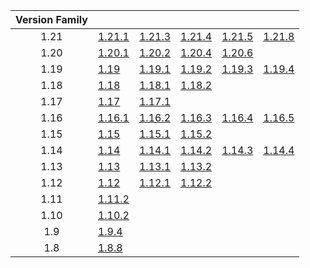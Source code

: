 | Version Family | | | | | |
|:---:|---|---|---|---|---|
| 1.21 | [1.21.1](https://github.com/BaldGang/spigot-build/releases/download/20250813/spigot-1.21.1.jar) | [1.21.3](https://github.com/BaldGang/spigot-build/releases/download/20250813/spigot-1.21.3.jar) | [1.21.4](https://github.com/BaldGang/spigot-build/releases/download/20250813/spigot-1.21.4.jar) | [1.21.5](https://github.com/BaldGang/spigot-build/releases/download/20250813/spigot-1.21.5.jar) | [1.21.8](https://github.com/BaldGang/spigot-build/releases/download/20250813/spigot-1.21.8.jar) |
| 1.20 | [1.20.1](https://github.com/BaldGang/spigot-build/releases/download/20250813/spigot-1.20.1.jar) | [1.20.2](https://github.com/BaldGang/spigot-build/releases/download/20250813/spigot-1.20.2.jar) | [1.20.4](https://github.com/BaldGang/spigot-build/releases/download/20250813/spigot-1.20.4.jar) | [1.20.6](https://github.com/BaldGang/spigot-build/releases/download/20250813/spigot-1.20.6.jar) | |
| 1.19 | [1.19](https://github.com/BaldGang/spigot-build/releases/download/20250813/spigot-1.19.jar) | [1.19.1](https://github.com/BaldGang/spigot-build/releases/download/20250813/spigot-1.19.1.jar) | [1.19.2](https://github.com/BaldGang/spigot-build/releases/download/20250813/spigot-1.19.2.jar) | [1.19.3](https://github.com/BaldGang/spigot-build/releases/download/20250813/spigot-1.19.3.jar) | [1.19.4](https://github.com/BaldGang/spigot-build/releases/download/20250813/spigot-1.19.4.jar) |
| 1.18 | [1.18](https://github.com/BaldGang/spigot-build/releases/download/20250813/spigot-1.18.jar) | [1.18.1](https://github.com/BaldGang/spigot-build/releases/download/20250813/spigot-1.18.1.jar) | [1.18.2](https://github.com/BaldGang/spigot-build/releases/download/20250813/spigot-1.18.2.jar) | | |
| 1.17 | [1.17](https://github.com/BaldGang/spigot-build/releases/download/20250813/spigot-1.17.jar) | [1.17.1](https://github.com/BaldGang/spigot-build/releases/download/20250813/spigot-1.17.1.jar) | | | |
| 1.16 | [1.16.1](https://github.com/BaldGang/spigot-build/releases/download/20250813/spigot-1.16.1.jar) | [1.16.2](https://github.com/BaldGang/spigot-build/releases/download/20250813/spigot-1.16.2.jar) | [1.16.3](https://github.com/BaldGang/spigot-build/releases/download/20250813/spigot-1.16.3.jar) | [1.16.4](https://github.com/BaldGang/spigot-build/releases/download/20250813/spigot-1.16.4.jar) | [1.16.5](https://github.com/BaldGang/spigot-build/releases/download/20250813/spigot-1.16.5.jar) |
| 1.15 | [1.15](https://github.com/BaldGang/spigot-build/releases/download/20250813/spigot-1.15.jar) | [1.15.1](https://github.com/BaldGang/spigot-build/releases/download/20250813/spigot-1.15.1.jar) | [1.15.2](https://github.com/BaldGang/spigot-build/releases/download/20250813/spigot-1.15.2.jar) | | |
| 1.14 | [1.14](https://github.com/BaldGang/spigot-build/releases/download/20250813/spigot-1.14.jar) | [1.14.1](https://github.com/BaldGang/spigot-build/releases/download/20250813/spigot-1.14.1.jar) | [1.14.2](https://github.com/BaldGang/spigot-build/releases/download/20250813/spigot-1.14.2.jar) | [1.14.3](https://github.com/BaldGang/spigot-build/releases/download/20250813/spigot-1.14.3.jar) | [1.14.4](https://github.com/BaldGang/spigot-build/releases/download/20250813/spigot-1.14.4.jar) |
| 1.13 | [1.13](https://github.com/BaldGang/spigot-build/releases/download/20250813/spigot-1.13.jar) | [1.13.1](https://github.com/BaldGang/spigot-build/releases/download/20250813/spigot-1.13.1.jar) | [1.13.2](https://github.com/BaldGang/spigot-build/releases/download/20250813/spigot-1.13.2.jar) | | |
| 1.12 | [1.12](https://github.com/BaldGang/spigot-build/releases/download/20250813/spigot-1.12.jar) | [1.12.1](https://github.com/BaldGang/spigot-build/releases/download/20250813/spigot-1.12.1.jar) | [1.12.2](https://github.com/BaldGang/spigot-build/releases/download/20250813/spigot-1.12.2.jar) | | |
| 1.11 | [1.11.2](https://github.com/BaldGang/spigot-build/releases/download/20250813/spigot-1.11.2.jar) | | | | |
| 1.10 | [1.10.2](https://github.com/BaldGang/spigot-build/releases/download/20250813/spigot-1.10.2.jar) | | | | |
| 1.9 | [1.9.4](https://github.com/BaldGang/spigot-build/releases/download/20250813/spigot-1.9.4.jar) | | | | |
| 1.8 | [1.8.8](https://github.com/BaldGang/spigot-build/releases/download/20250813/spigot-1.8.8.jar) | | | | |
